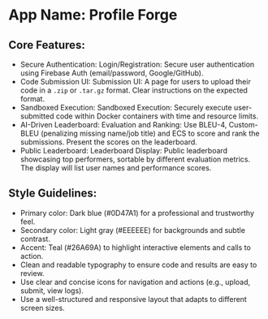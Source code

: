 # **App Name**: Profile Forge

## Core Features:

- Secure Authentication: Login/Registration: Secure user authentication using Firebase Auth (email/password, Google/GitHub).
- Code Submission UI: Submission UI: A page for users to upload their code in a `.zip` or `.tar.gz` format. Clear instructions on the expected format.
- Sandboxed Execution: Sandboxed Execution: Securely execute user-submitted code within Docker containers with time and resource limits.
- AI-Driven Leaderboard: Evaluation and Ranking: Use BLEU-4, Custom-BLEU (penalizing missing name/job title) and ECS to score and rank the submissions. Present the scores on the leaderboard.
- Public Leaderboard: Leaderboard Display: Public leaderboard showcasing top performers, sortable by different evaluation metrics. The display will list user names and performance scores.

## Style Guidelines:

- Primary color: Dark blue (#0D47A1) for a professional and trustworthy feel.
- Secondary color: Light gray (#EEEEEE) for backgrounds and subtle contrast.
- Accent: Teal (#26A69A) to highlight interactive elements and calls to action.
- Clean and readable typography to ensure code and results are easy to review.
- Use clear and concise icons for navigation and actions (e.g., upload, submit, view logs).
- Use a well-structured and responsive layout that adapts to different screen sizes.